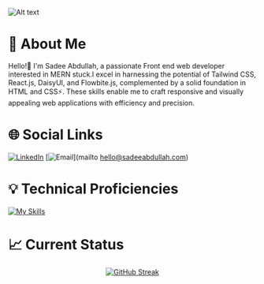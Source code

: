 


![Alt text](https://github.com/sadeeabdullah/sadeeabdullah/blob/main/image/Blue%20Gradient%20Modern%20Startup%20Coming%20Soon%20Banner.png)


<!--
**sadeeabdullah/sadeeabdullah** is a ✨ _special_ ✨ repository because its `README.md` (this file) appears on your GitHub profile.

Here are some ideas to get you started:

- 🔭 I’m currently working on ...
- 🌱 I’m currently learning ...
- 👯 I’m looking to collaborate on ...
- 🤔 I’m looking for help with ...
- 💬 Ask me about ...
- 📫 How to reach me: ...
- 😄 Pronouns: ...
- ⚡ Fun fact: ...
-->



# 💬 About Me

Hello!👋 I'm Sadee Abdullah, a passionate Front end web developer interested in MERN stuck.I excel in harnessing the potential of Tailwind CSS, React.js, DaisyUI, and Flowbite.js, complemented by a solid foundation in HTML and CSS⚡. These skills enable me to craft responsive and visually appealing web applications with efficiency and precision.

# 🌐 Social Links

[![LinkedIn](https://img.shields.io/badge/LinkedIn-0077B5?style=for-the-badge&logo=linkedin&logoColor=white)](https://bd.linkedin.com/in/sadeeabdullah)
[![Email](https://img.shields.io/badge/Email-D14836?style=for-the-badge&logo=gmail&logoColor=white)](mailto hello@sadeeabdullah.com)



# 💡 Technical Proficiencies
[![My Skills](https://skillicons.dev/icons?i=,html,css,tailwindcss,js,react,nodejs,express,mongodb,vscode,git,github,figma)](https://skillicons.dev)

# 📈 Current Status
<div align="center">

[![GitHub Streak](https://github-readme-streak-stats.herokuapp.com?user=sadeeabdullah&theme=highcontrast&hide_border=true&border_radius=15.3)](https://github.com/sadeeabdullah)
</div>

